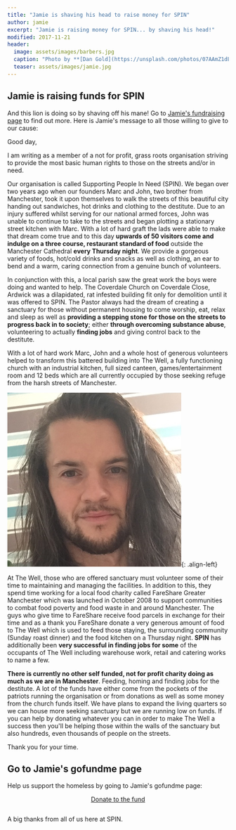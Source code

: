 ```yaml
---
title: "Jamie is shaving his head to raise money for SPIN"
author: jamie
excerpt: "Jamie is raising money for SPIN... by shaving his head!"
modified: 2017-11-21
header: 
  image: assets/images/barbers.jpg
  caption: "Photo by **[Dan Gold](https://unsplash.com/photos/07AAmZ1dECU)**"
  teaser: assets/images/jamie.jpg
---
```


## Jamie is raising funds for SPIN

And this lion is doing so by shaving off his mane! Go to [Jamie's fundraising page](https://www.gofundme.com/gwdwg-supporting-people-in-need) to find out more. Here is Jamie's message to all those willing to give to our cause:

Good day,

I am writing as a member of a not for profit, grass roots organisation striving to provide the most basic human rights to those on the streets and/or in need.

Our organisation is called Supporting People In Need (SPIN). We began over two years ago when our founders Marc and John, two brother from Manchester, took it upon themselves to walk the streets of this beautiful city handing out sandwiches, hot drinks and clothing to the destitute. Due to an injury suffered whilst serving for our national armed forces, John was unable to continue to take to the streets and began plotting a stationary street kitchen with Marc. With a lot of hard graft the lads were able to make that dream come true and to this day **upwards of 50 visitors come and indulge on a three course, restaurant standard of food** outside the Manchester Cathedral **every Thursday night**. We provide a gorgeous variety of foods, hot/cold drinks and snacks as well as clothing, an ear to bend and a warm, caring connection from a genuine bunch of volunteers.

In conjunction with this, a local parish saw the great work the boys were doing and wanted to help. The Coverdale Church on Coverdale Close, Ardwick was a dilapidated, rat infested building fit only for demolition until it was offered to SPIN. The Pastor always had the dream of creating a sanctuary for those without permanent housing to come worship, eat, relax and sleep as well as **providing a stepping stone for those on the streets to progress back in to society**; either **through overcoming substance abuse**, volunteering to actually **finding jobs** and giving control back to the destitute.

With a lot of hard work Marc, John and a whole host of generous volunteers helped to transform this battered building into The Well, a fully functioning church with an industrial kitchen, full sized canteen, games/entertainment room and 12 beds which are all currently occupied by those seeking refuge from the harsh streets of Manchester.

![image-left](/assets/images/jamie.jpg){: .align-left}

At The Well, those who are offered sanctuary must volunteer some of their time to maintaining and managing the facilities. In addition to this, they spend time working for a local food charity called FareShare Greater Manchester which was launched in October 2008 to support communities to combat food poverty and food waste in and around Manchester. The guys who give time to FareShare receive food parcels in exchange for their time and as a thank you FareShare donate a very generous amount of food to The Well which is used to feed those staying, the surrounding community (Sunday roast dinner) and the food kitchen on a Thursday night. **SPIN** has additionally been **very successful in finding jobs for some** of the occupants of The Well including warehouse work, retail and catering works to name a few.

**There is currently no other self funded, not for profit charity doing as much as we are in Manchester**. Feeding, homing and finding jobs for the destitute. A lot of the funds have either come from the pockets of the patriots running the organisation or from donations as well as some money from the church funds itself. We have plans to expand the living quarters so we can house more seeking sanctuary but we are running low on funds. If you can help by donating whatever you can in order to make The Well a success then you'll be helping those within the walls of the sanctuary but also hundreds, even thousands of people on the streets.

Thank you for your time.

## Go to Jamie's gofundme page

Help us support the homeless by going to Jamie's gofundme page:

<div style="text-align: center; padding-bottom: 1em;">
	<a href="https://www.gofundme.com/gwdwg-supporting-people-in-need" class="btn btn--primary btn--large" onclick="ga('send', 'event', 'CTA', 'click', 'gofundme-Jamie');">Donate to the fund</a>
</div>

A big thanks from all of us here at SPIN.